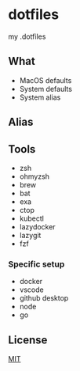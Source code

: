 # dotfiles

my .dotfiles

## What

- MacOS defaults
- System defaults
- System alias

## Alias


## Tools

* zsh
* ohmyzsh
* brew
* bat
* exa
* ctop
* kubectl
* lazydocker
* lazygit
* fzf

### Specific setup

* docker
* vscode
* github desktop
* node
* go

## License

[MIT](LICENSE)

